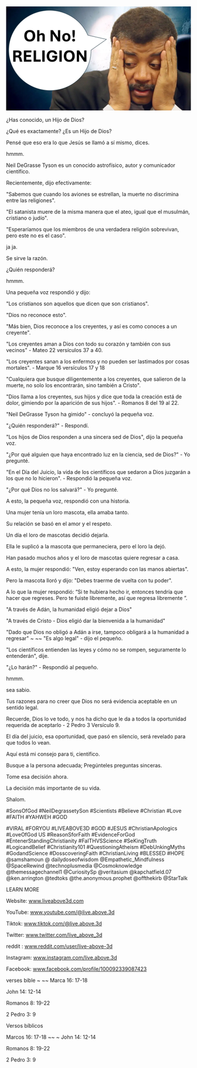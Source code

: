 ![Video cover image](../cover.jpg "cover photo")

¿Has conocido, un Hijo de Dios?

¿Qué es exactamente? ¿Es un Hijo de Dios?

Pensé que eso era lo que Jesús se llamó a sí mismo, dices.

hmmm.

Neil DeGrasse Tyson es un conocido astrofísico, autor y comunicador científico.

Recientemente, dijo efectivamente:

"Sabemos que cuando los aviones se estrellan, la muerte no discrimina entre las religiones".

"El satanista muere de la misma manera que el ateo, igual que el musulmán, cristiano o judío".

"Esperaríamos que los miembros de una verdadera religión sobrevivan, pero este no es el caso".

ja ja.

Se sirve la razón.

¿Quién responderá?

hmmm.

Una pequeña voz respondió y dijo:

"Los cristianos son aquellos que dicen que son cristianos".

"Dios no reconoce esto".

"Más bien, Dios reconoce a los creyentes, y así es como conoces a un creyente".

"Los creyentes aman a Dios con todo su corazón y también con sus vecinos" - Mateo 22 versículos 37 a 40.

"Los creyentes sanan a los enfermos y no pueden ser lastimados por cosas mortales". - Marque 16 versículos 17 y 18

"Cualquiera que busque diligentemente a los creyentes, que salieron de la muerte, no solo los encontrarán, sino también a Cristo".

"Dios llama a los creyentes, sus hijos y dice que toda la creación está de dolor, gimiendo por la aparición de sus hijos". - Romanos 8 del 19 al 22.

"Neil DeGrasse Tyson ha gimido" - concluyó la pequeña voz.

"¿Quién responderá?" - Respondí.

"Los hijos de Dios responden a una sincera sed de Dios", dijo la pequeña voz.

"¿Por qué alguien que haya encontrado luz en la ciencia, sed de Dios?" - Yo pregunté.

"En el Día del Juicio, la vida de los científicos que sedaron a Dios juzgarán a los que no lo hicieron". - Respondió la pequeña voz.

"¿Por qué Dios no los salvará?" - Yo pregunté.

A esto, la pequeña voz, respondió con una historia.

Una mujer tenía un loro mascota, ella amaba tanto.

Su relación se basó en el amor y el respeto.

Un día el loro de mascotas decidió dejarla.

Ella le suplicó a la mascota que permaneciera, pero el loro la dejó.

Han pasado muchos años y el loro de mascotas quiere regresar a casa.

A esto, la mujer respondió: "Ven, estoy esperando con las manos abiertas".

Pero la mascota lloró y dijo: "Debes traerme de vuelta con tu poder".

A lo que la mujer respondió: “Si te hubiera hecho ir, entonces tendría que hacer que regreses. Pero te fuiste libremente, así que regresa libremente ”.

"A través de Adán, la humanidad eligió dejar a Dios"

"A través de Cristo - Dios eligió dar la bienvenida a la humanidad"

"Dado que Dios no obligó a Adán a irse, tampoco obligará a la humanidad a regresar" ~ ~~ "Es algo legal" - dijo el pequeño.

"Los científicos entienden las leyes y cómo no se rompen, seguramente lo entenderán", dije.

"¿Lo harán?" - Respondió al pequeño.

hmmm.

sea sabio.

Tus razones para no creer que Dios no será evidencia aceptable en un sentido legal.

Recuerde, Dios lo ve todo, y nos ha dicho que le da a todos la oportunidad requerida de aceptarlo - 2 Pedro 3 Versículo 9.

El día del juicio, esa oportunidad, que pasó en silencio, será revelado para que todos lo vean.

Aquí está mi consejo para ti, científico.

Busque a la persona adecuada; Pregúnteles preguntas sinceras.

Tome esa decisión ahora.

La decisión más importante de su vida.

Shalom.

#SonsOfGod #NeilDegrassetySon #Scientists #Believe #Christian #Love #FAITH #YAHWEH #GOD


#VIRAL #FORYOU #LIVEABOVE3D #GOD #JESUS ​​#ChristianApologics #LoveOfGod US #ReasonSforFaith #EvidenceForGod #EntenerStandingChristianity #FaITHVSScience #SeKingTruth #LogicandBelief #Christianity101 #QuestioningAtheism #DebUnkingMyths #GodandScience #DosscoveringFaith #ChristianLiving #BLESSED #HOPE @samshamoun @ dailydoseofwisdom @Empathetic_Mindfulness @SpaceRewind @technoplusmedia @Cosmoknowledge @themessagechannel1 @CuriositySp @veritasium @kapchatfield.07 @ken.arrington @tedtoks @the.anonymous.prophet @offthekirb @StarTalk

LEARN MORE

Website: www.liveabove3d.com


YouTube: www.youtube.com/@live.above.3d

Tiktok: www.tiktok.com/@live.above.3d

Twitter: www.twitter.com/live_above_3d

reddit : www.reddit.com/user/live-above-3d

Instagram: www.instagram.com/live.above.3d

Facebook: www.facebook.com/profile/100092339087423

verses bible ~ ~~ Marca 16: 17-18

John 14: 12-14


Romanos 8: 19-22

2 Pedro 3: 9

Versos bíblicos

Marcos 16: 17-18 ~~ ~ John 14: 12-14

Romanos 8: 19-22


2 Pedro 3: 9



